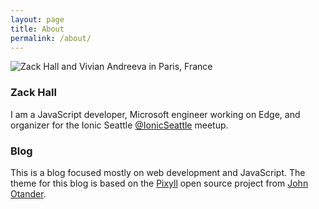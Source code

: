 ```yaml
---
layout: page
title: About
permalink: /about/
---
```


![Zack Hall and Vivian Andreeva in Paris, France](/images/zack_hall_notre_dame.png)

### Zack Hall

I am a JavaScript developer, Microsoft engineer working on Edge, and organizer for the Ionic Seattle [@IonicSeattle](http://twitter.com/IonicSeattle) meetup. 

### Blog

This is a blog focused mostly on web development and JavaScript. The theme for this blog is based on the [Pixyll](https://github.com/johnotander/pixyll) open source project from [John Otander](http://johnotander.com).
